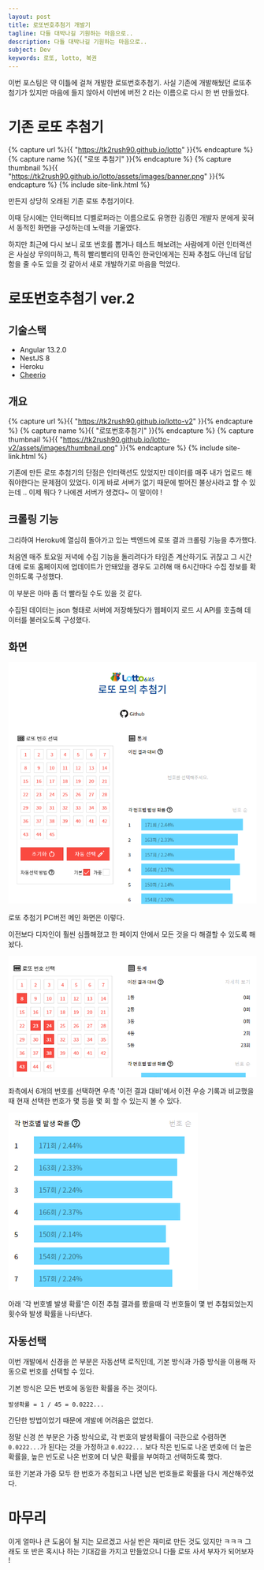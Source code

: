 ```yaml
---
layout: post
title: 로또번호추첨기 개발기
tagline: 다들 대박나길 기원하는 마음으로..
description: 다들 대박나길 기원하는 마음으로..
subject: Dev
keywords: 로또, lotto, 복권
---
```


이번 포스팅은 약 이틀에 걸쳐 개발한 로또번호추첨기.
사실 기존에 개발해뒀던 로또추첨기가 있지만
마음에 들지 않아서 이번에 버전 2 라는 이름으로 다시 한 번 만들었다.

# 기존 로또 추첨기

{% capture url %}{{ "https://tk2rush90.github.io/lotto" }}{% endcapture %}
{% capture name %}{{ "로또 추첨기" }}{% endcapture %}
{% capture thumbnail %}{{ "https://tk2rush90.github.io/lotto/assets/images/banner.png" }}{% endcapture %}
{% include site-link.html %}

만든지 상당히 오래된 기존 로또 추첨기이다.

이때 당시에는 인터랙티브 디벨로퍼라는 이름으로도 유명한 김종민 개발자 분에게 꽂혀서
동적힌 화면을 구성하는데 노력을 기울였다.

하지만 최근에 다시 보니 로또 번호를 뽑거나 테스트 해보려는 사람에게
이런 인터랙션은 사실상 무의미하고, 특히 빨리빨리의 민족인 한국인에게는 진짜 추첨도 아닌데 답답함을 줄 수도 있을 것 같아서
새로 개발하기로 마음을 먹었다.

# 로또번호추첨기 ver.2

## 기술스택

- Angular 13.2.0
- NestJS 8
- Heroku
- [Cheerio](https://www.npmjs.com/package/cheerio)

## 개요

{% capture url %}{{ "https://tk2rush90.github.io/lotto-v2" }}{% endcapture %}
{% capture name %}{{ "로또번호추첨기" }}{% endcapture %}
{% capture thumbnail %}{{ "https://tk2rush90.github.io/lotto-v2/assets/images/thumbnail.png" }}{% endcapture %}
{% include site-link.html %}

기존에 만든 로또 추첨기의 단점은 인터랙션도 있었지만
데이터를 매주 내가 업로드 해줘야한다는 문제점이 있었다.
이게 바로 서버가 없기 때문에 벌어진 불상사라고 할 수 있는데 ..
이제 뭐다 ? 나에겐 서버가 생겼다~ 이 말이야 !

## 크롤링 기능

그리하여 Heroku에 열심히 돌아가고 있는 백엔드에 로또 결과 크롤링 기능을 추가했다.

처음엔 매주 토요일 저녁에 수집 기능을 돌리려다가
타임존 계산하기도 귀찮고 그 시간대에 로또 홈페이지에 업데이트가 안돼있을 경우도 고려해
매 6시간마다 수집 정보를 확인하도록 구성했다.

이 부분은 아마 좀 더 빨라질 수도 있을 것 같다.

수집된 데이터는 json 형태로 서버에 저장해뒀다가 웹페이지 로드 시 API를 호출해 데이터를 불러오도록 구성했다.

## 화면

[![img.png](/assets/images/lotto-occurrence.png)](/assets/images/lotto-occurrence.png)

로또 추첨기 PC버전 메인 화면은 이렇다.

이전보다 디자인이 훨씬 심플해졌고 한 페이지 안에서 모든 것을 다 해결할 수 있도록 해놨다.

[![img_1.png](/assets/images/lotto-results.png)](/assets/images/lotto-results.png)

좌측에서 6개의 번호를 선택하면 우측 '이전 결과 대비'에서
이전 우승 기록과 비교했을 때 현재 선택한 번호가 몇 등을 몇 회 할 수 있는지 볼 수 있다.

[![img_2.png](/assets/images/lotto-home.png)](/assets/images/lotto-home.png)

아래 '각 번호별 발생 확률'은 이전 추첨 결과를 봤을때 각 번호들이 몇 번 추첨되었는지 횟수와 발생 확률을 나타낸다.

## 자동선택

이번 개발에서 신경을 쓴 부분은 자동선택 로직인데,
기본 방식과 가중 방식을 이용해 자동으로 번호를 선택할 수 있다.

기본 방식은 모든 번호에 동일한 확률을 주는 것이다.

```
발생확률 = 1 / 45 = 0.0222...
```

간단한 방법이었기 때문에 개발에 어려움은 없었다.

정말 신경 쓴 부분은 가중 방식으로, 각 번호의 발생확률이 극한으로 수렴하면 `0.0222...`가 된다는 것을 가정하고
`0.0222...` 보다 작은 빈도로 나온 번호에 더 높은 확률을, 높은 빈도로 나온 번호에 더 낮은 확률을 부여하고 선택하도록 했다.

또한 기본과 가중 모두 한 번호가 추첨되고 나면 남은 번호들로 확률을 다시 계산해주었다.

# 마무리

이게 얼마나 큰 도움이 될 지는 모르겠고
사실 반은 재미로 만든 것도 있지만 ㅋㅋㅋ
그래도 또 반은 혹시나 하는 기대감을 가지고 만들었으니
다들 로또 사서 부자가 되어보자 !
